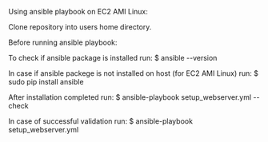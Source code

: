 Using ansible playbook on EC2 AMI Linux:

Clone repository into users home directory.

Before running ansible playbook:


To check if ansible package is installed run:
  $ ansible --version

In case if ansible packege is not installed on host (for EC2 AMI Linux) run:
  $ sudo pip install ansible

After installation completed run:
  $ ansible-playbook setup_webserver.yml --check

In case of successful validation run:
  $ ansible-playbook setup_webserver.yml


